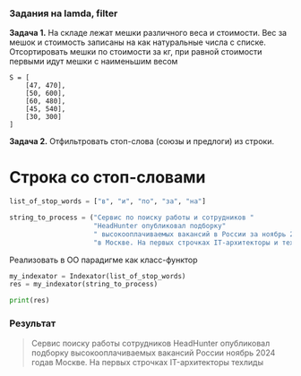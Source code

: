 ### Задания на lamda, filter

__Задача 1.__ На складе лежат мешки различного веса и стоимости. Вес за мешок и стоимость записаны на как натуральные числа с списке. Отсортировать мешки по стоимости за кг, при равной стоимости первыми идут мешки с наименьшим весом
```
S = [
    [47, 470],
    [50, 600],
    [60, 480],
    [45, 540],
    [30, 300]
]
```
__Задача 2.__ Отфильтровать стоп-слова (союзы и предлоги) из строки.

# Строка со стоп-словами
```python
list_of_stop_words = ["в", "и", "по", "за", "на"]

string_to_process = ("Сервис по поиску работы и сотрудников "
                     "HeadHunter опубликовал подборку"
                     " высокооплачиваемых вакансий в России за ноябрь 2024 года"
                     "в Москве. На первых строчках IT-архитекторы и техлиды  ")

```

Реализовать в ОО парадигме как класс-функтор

```python
my_indexator = Indexator(list_of_stop_words)
res = my_indexator(string_to_process)

print(res) 
```

### Результат
> Сервис поиску работы сотрудников HeadHunter опубликовал подборку высокооплачиваемых вакансий России ноябрь 2024 годав Москве. На первых строчках IT-архитекторы техлиды